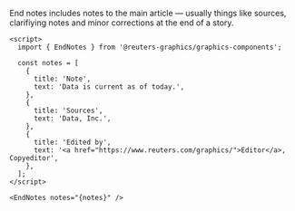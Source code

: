 End notes includes notes to the main article — usually things like sources, clarifiying notes and minor corrections at the end of a story.

```svelte
<script>
  import { EndNotes } from '@reuters-graphics/graphics-components';

  const notes = [
    {
      title: 'Note',
      text: 'Data is current as of today.',
    },
    {
      title: 'Sources',
      text: 'Data, Inc.',
    },
    {
      title: 'Edited by',
      text: '<a href="https://www.reuters.com/graphics/">Editor</a>, Copyeditor',
    },
  ];
</script>

<EndNotes notes="{notes}" />
```
